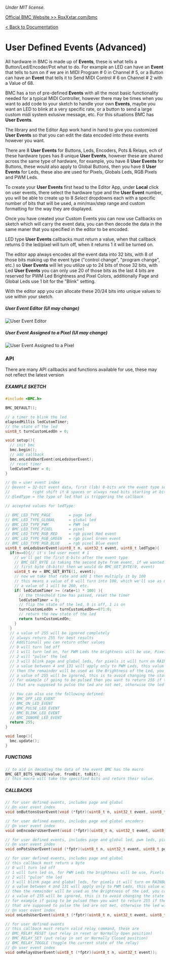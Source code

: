 *Under MIT license.*

[Official BMC Website >> RoxXxtar.com/bmc](https://www.roxxxtar.com/bmc)

[< Back to Documentation](README.md)

# User Defined Events (Advanced)
All hardware in BMC is made up of **Events**, these is what tells a Button/Led/Encoder/Pot what to do.
For example an LED can have an **Event** that tells to turn on if we are in MIDI Program # 0 in Channel # 5, or a Button can have an **Event** that tells it to Send MIDI Control # 6 on Channel # 2 with a Value of 68.

BMC has a ton of pre-defined **Events** with all the most basic functionality needed for a typical MIDI Controller, however there may be times when you want to add code to your sketch to handle your own **Events**, maybe you want an LED to blink at a very specific rate, or a button to send a large custom midi system exlusive message, etc. For this situations BMC has **User Events**.

The library and the Editor App work hand in hand to give you customized **User Events** so that you can edit the data encoded into these events however you want.

There are 8 **User Events** for Buttons, Leds, Encoders, Pots & Relays, ech of these hardware types has 8 unique **User Events**, however these are shared across the same type of hardware, for example, you have 8 **User Events** for Buttons, these would also apply to Global Buttons, then you have 8 **User Events** for Leds, these also are used for Pixels, Globals Leds, RGB Pixels and PWM Leds.

To create your **User Events** first head to the Editor App, under **Local** click on user events, there select the hardware type and the **User Event** number, you will be able to create up to 8 *Select* dropdowns each with a specific number of bits that will be used, a min/max/step range and custom formatting for the way they are displayed.

Once you have created your Custom Events you can now use Callbacks on sketch which will carry the event data, you can then decode the data in the same maner that you specified in the editor to be encoded.

LED type **User Events** callbacks must return a value, when that callback returns 0 the led/pixel will turn off, when it returns 1 it will be turned on.

The editor app always encodes all the event data into 32 bits, with 8 of those bits making up the event type ("control change", "program change", etc.) so **User Events** will let you utilize up to 24 bits of those 32 bits, with Led **User Events** you can only use 20 of those bits as the last 4 bits are reserved for PWM Led Brightness and Pixel Colors, additionally Page and Global Leds use 1 bit for the "Blink" setting.

With the editor app you can allocate these 20/24 bits into unique values to use within your sketch.


##### User Event Editor (UI may change)
![User Event Editor](../images/user-event-editor.png)
##### User Event Assigned to a Pixel (UI may change)
![User Event Assigned to a Pixel](../images/user-event-in-use.png)


### API
There are many API callbacks and functions available for use, these may not reflect the latest version

##### EXAMPLE SKETCH
```c++
#include <BMC.h>

BMC_DEFAULT();

// a timer to blink the led
elapsedMillis ledCutomTimer;
// the state of the led
uint8_t turnCustomLedOn = 0;

void setup(){
  // init bmc
  bmc.begin();
  // add callback
  bmc.onLedsUserEvent(onLedsUserEvent);
  // reset timer
  ledCutomTimer = 0;
}

// @n = user event index
// @event = 32-bit event data, first (lsb) 8-bits are the event type so either
//          right shift it 8 spaces or always read bits starting at bit 8
// @ledType = the type of led that is triggering the callback

// accepted values for ledType:

// BMC_LED_TYPE_PAGE        = page led
// BMC_LED_TYPE_GLOBAL      = global led
// BMC_LED_TYPE_PWM         = PWM led
// BMC_LED_TYPE_PIXEL       = pixel
// BMC_LED_TYPE_RGB_RED     = rgb pixel Red event
// BMC_LED_TYPE_RGB_GREEN   = rgb pixel Green event
// BMC_LED_TYPE_RGB_BLUE    = rgb pixel Blue event
uint8_t onLedsUserEvent(uint8_t n, uint32_t event, uint8_t ledType){
  if(n==0){// it's led user event # 1
    // we'll get the first 8-bits after the event type
    // BMC_GET_BYTE is taking the second byte from event, if we wanted the
    // first byte (8-bits) then we would do BMC_GET_BYTE(0, event)
    uint8_t ev = BMC_GET_BYTE(1, event);
    // now we take that rate and add 1 then multiply it by 100
    // this means a value of 0 will turn into 100, which we'll use as milliseconds
    // a value of 1 will be 200, etc.
    if( ledCutomTimer >= (rate+1) * 100) ){
      // the threshold time has passed, reset the timer
      ledCutomTimer = 0;
      // flip the state of the led, 0 is off, 1 is on
      turnCustomLedOn = turnCustomLedOn==0?1:0;
      // return the new state of the led
      return turnCustomLedOn;
    }
  }
  // a value of 255 will be ignored completely
  // always return 255 for best results
  // Additionall you can return other values
  // 0 will turn led off
  // 1 will turn led on, for PWM Leds the brightness will be use, Pixels the color.
  // 2 will "pulse" the led
  // 3 will blink page and global leds, for pixels it will turn on RAINBOW and turns PWM leds to their set brightness
  // a value between 4 and 131 will apply only to PWM Leds, this value will have 4 substracted
  // then the remainder will be used as the Brightness of the Led, you could use this to fade a PWM led!
  // a value of 255 will be ignored, this is to avoid changing the state of the led,
  // for example if going to be pulsed then you want to return 255 if the conditions
  // that are supposed to pulse the led are not met, otherwise the led will remain on.

  // You can also use the following defined:
  // BMC_OFF_LED_EVENT
  // BMC_ON_LED_EVENT
  // BMC_PULSE_LED_EVENT
  // BMC_BLINK_LED_EVENT
  // BMC_IGNORE_LED_EVENT
  return 255;
}

void loop(){
  bmc.update();
}
```

##### FUNCTIONS
```c++
// to aid in decoding the data of the event BMC has the macro
BMC_GET_BITS_VALUE(value, fromBit, toBit);
// this macro will take the specified bits and return their value.
```

##### CALLBACKS
```c++
// for user defined events, includes page and global
// @n user event index
void onButtonsUserEvent(void (*fptr)(uint8_t n, uint32_t event, uint8_t ports, uint8_t mode));

// for user defined events, includes page and global encoders
// @n user event index
void onEncodersUserEvent(void (*fptr)(uint8_t n, uint32_t event, uint8_t ports, uint8_t mode));

// for user defined events, includes page and global led, pwm leds, pixels and rgb pixels
// @n user event index
void onPotsUserEvent(void (*fptr)(uint8_t n, uint32_t event, uint8_t ports, uint8_t value));

// for user defined events, includes page and global
// this callback must return a byte
// 0 will turn led off
// 1 will turn led on, for PWM Leds the brightness will be use, Pixels the color.
// 2 will "pulse" the led
// 3 will blink page and global leds, for pixels it will turn on RAINBOW and turns PWM leds to their set brightness
// a value between 4 and 131 will apply only to PWM Leds, this value will have 4 substracted
// then the remainder will be used as the Brightness of the Led, you could use this to fade a PWM led!
// a value of 255 will be ignored, this is to avoid changing the state of the led,
// for example if going to be pulsed then you want to return 255 if the conditions
// that are supposed to pulse the led are not met, otherwise the led will remain on.
// @n user event index
void onLedsUserEvent(uint8_t (*fptr)(uint8_t n, uint32_t event, uint8_t type));

// for user defined events
// this callback must return valid relay command, these are
// BMC_RELAY_RESET (put relay in reset or Normally Open position)
// BMC_RELAY_SET (put relay in set or Normally Closed position)
// BMC_RELAY_TOGGLE (toggle the current state of the relay)
// @n user event index
void onRelaysUserEvent(uint8_t (*fptr)(uint8_t n, uint32_t event));
```
